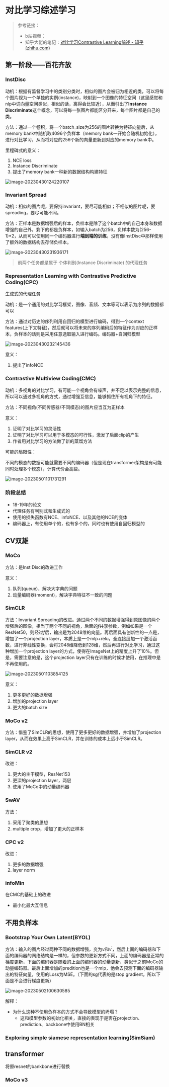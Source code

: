 # 对比学习综述学习

> 参考链接：
>
> - b站视频：
> - 知乎大佬的笔记：[对比学习Contrastive Learning综述 - 知乎 (zhihu.com)](https://zhuanlan.zhihu.com/p/555359995)

## 第一阶段——百花齐放

### InstDisc

动机：根据有监督学习中的类别分类时，相似的图片会被归为相近的类，可以将每个图片视为一个单独的实例(instance)，映射到一个图像的特征空间（这里感觉和nlp中词向量空间类似，相似的话，离得会比较近），从而引出了**Instance Discriminate**这个概念，可以将每一张图片都能区分开来，每个图片都是自己的类。

方法：通过一个卷积，将一个batch_size为256的图片转换为特征向量后，从memory bank中随机取4096个负样本（memory bank一开始会随机初始化），进行对比学习，从而将对应的256个新的向量更新到对应的memory bank中。

里程碑式的意义：

1. NCE loss
2. Instance Discriminate
3. 提出了memory bank一种新的数据结构构建特征

![image-20230430124220107](https://img.yulegend.cn/img/image-20230430124220107.png)

### Invariant Spread

动机：相似的图片呢，要保持invariant，要尽可能相似；不相似的图片呢，要spreading，要尽可能不同。

方法：正样本是数据增强后的样本，负样本是除了这个batch中的自己本身和数据增强的自己外，剩下的都是负样本，如输入batch为256，负样本数为(256-1)*2，从而可以使用同一个编码器进行**端到端的训练**，没有像InstDisc中那样使用了额外的数据结构去存储负样本。

![image-20230430231936171](C:%5CUsers%5Cy2554%5CAppData%5CRoaming%5CTypora%5Ctypora-user-images%5Cimage-20230430231936171.png)

> 前两个任务都是属于 个体判别(Instance Discriminate) 的代理任务

### Representation Learning with Contrastive Predictive Coding(CPC)

生成式的代理任务

动机：是一个通用的对比学习框架，图像、音频、文本等可以表示为序列的数据都可以

方法：通过对历史的序列利用自回归的模型进行编码，得到一个context features(上下文特征)，然后就可以将未来的序列编码后的特征作为对应的正样本，负样本的话则是采用任意选取输入进行编码。编码器+自回归模型

![image-20230430232145436](https://img.yulegend.cn/img/image-20230430232145436.png)

意义：

1. 提出了infoNCE

### Contrastive Multiview Coding(CMC)

动机：多视角的对比学习，有可能一个视角会有噪声，并不足以表示完整的信息，所以可以通过多视角的方式，通过增强互信息，能够抓住所有视角下的特征。

方法：不同视角(不同传感器/不同模态)的图片应当互为正样本

意义：

1. 证明了对比学习的灵活性
2. 证明了对比学习可以用于多模态的可行性，激发了后面clip的产生
3. 作者用对比学习的方法做了新的蒸馏方法

可能的局限性：

不同的模态的数据可能就需要不同的编码器（但是现在transformer架构是有可能同时处理多个模态），计算代价会高些。

![image-20230501101731291](https://img.yulegend.cn/img/image-20230501101731291.png)

### 阶段总结
- 18-19年的论文
- 代理任务有判别式和生成式的
- 使用的损失函数有NCE、infoNCE、以及其他的NCE的变体
- 编码器上，有使用单个的，也有多个的，同时也有使用自回归模型的



## CV双雄

### MoCo

方法：是Inst Disc的改进工作

意义：

1. 队列(queue)，解决大字典的问题
2. 动量编码器(moment)，解决字典特征不一致的问题

### SimCLR

方法：Invariant Spreading的改进。通过两个不同的数据增强得到原图像的两个增强后的图像，相当于两个不同的视角，后面的$f$共享参数，例如如果是一个ResNet50，则经过$f$后，输出是为2048维的向量。再后面具有创新性的一点是，增加了一个projection layer，本质上是一个mlp+relu，全连接层加一个激活函数，进行非线性变换，会将2048维降低到128维，然后再进行对比学习，通过这种增加一个projection layer的方式，使得在ImageNet上的精度上升了10%。但是，需要注意的是，这个projection layer只有在训练的时候才使用，在推理中是不再使用的。

![image-20230501103854125](https://img.yulegend.cn/img/image-20230501103854125.png)

意义：

1. 更多更好的数据增强
2. 增加的projection layer
3. 更大的batch size

### MoCo v2

方法：借鉴了SimCLR的思想，使用了更多更好的数据增强，并增加了projection layer，从而在效果上高于SimCLR，并在训练的成本上远小于SimCLR。

### SimCLR v2

改进：

1. 更大的主干模型，ResNet153
2. 更深的projection layer，两层
3. 使用了MoCo中的动量编码器

### SwAV

方法：

1. 采用了聚类的思想
2. multiple crop，增加了更大的正样本

### CPC v2

改进：

1. 更多的数据增强
2. layer norm

### infoMin

在CMC的基础上的改进

- 最小化最大互信息



## 不用负样本

### Bootstrap Your Own Latent(BYOL)

方法：输入的图片经过两种不同的数据增强，变为$v$和$v^{'}$，然后上面的编码器和下面的编码器的网络结构是一样的，但参数的更新方式不同，上面的编码器是正常的梯度更新，下面的编码器是随着的上面的编码器的动量更新，类似于之前MoCo的动量编码器。最后上面增加的predition也是一个mlp，他会去预测下面的编码器输出的特征向量，使用的Loss为MSE。（下面的sg代表的是stop gradient，所以下面是不会进行梯度更新）

![image-20230502100630585](https://img.yulegend.cn/img/image-20230502100630585.png)

解释：

- 为什么这种不使用负样本的方式不会导致模型的坍塌？
  - 这和模型参数的初始化相关，直接的表现于是否在projection、prediction、backbone中使用BN相关

### Exploring simple siamese representation learning(SimSiam)



## transformer

将原resnet的bankbone进行替换

### MoCo v3